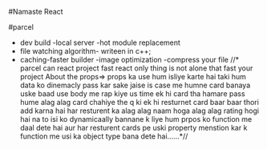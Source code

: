 #Namaste React


#parcel
- dev build
-local server
-hot module replacement
- file watching algorithm- writeen in c++;
- caching-faster builder
-image optimization
-compress your file
//* parcel can react project fast react only thing is not alone that fast your project
About the props=> props ka use hum isliye karte hai taki hum data ko dinemacly pass kar sake jaise is case me humne card banaya 
uske baad use body me rap kiye us time ek hi card tha hamare pass hume alag alag card chahiye the q ki ek hi resturnet card baar baar thori add karna hai har resturent ka alag alag naam hoga alag alag rating hogi hai na to isi ko dynamicaally bannane k liye hum prpos ko function me daal dete hai aur har resturent cards pe uski property menstion kar k function me usi ka object type bana dete hai......*//